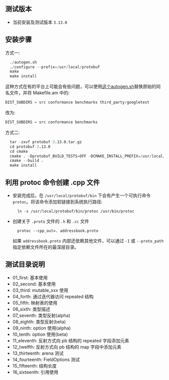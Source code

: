 
## 测试版本

- 当前安装及测试版本 `3.13.0`


## 安装步骤

方式一:

```s
  ./autogen.sh
  ./configure --prefix=/usr/local/protobuf
  make
  make install
```

这种方式在有的平台上可能会有些问题，可以使用[这个autogen.sh](autogen.sh)替换原始的同名文件，并将 Makefile.am 中的:
```s
DIST_SUBDIRS = src conformance benchmarks third_party/googletest
```
改为:
```s
DIST_SUBDIRS = src conformance benchmarks
```

方式二:

```s
  tar -zxvf protobuf-3.13.0.tar.gz
  cd protobuf-3.13.0
  cd cmake
  cmake . -Dprotobuf_BUILD_TESTS=OFF -DCMAKE_INSTALL_PREFIX=/usr/local/protobuf
  cmake --build .
  make install
```

## 利用 protoc 命令创建 .cpp 文件

- 安装完成后，在 `/usr/local/protobuf/bin` 下会有产生一个可执行命令 `protoc`。将该命令添加软链接到系统执行路径:
  ```shell
    ln -s /usr/local/protobuf/bin/protoc /usr/bin/protoc
  ```
- 创建关于 `.proto` 文件的 `.h` 和 `.cc` 文件
  ```shell
    protoc --cpp_out=. addressbook.proto
  ```
  如果 `addressbook.proto` 内部还依赖其他文件，可以通过 `-I` 或 `--proto_path` 指定依赖文件所在的最深层目录。


## 测试目录说明

- 01_first: 基本使用
- 02_second: 基本使用
- 03_third: mutable_xxx 使用
- 04_forth: 通过迭代器访问 repeated 结构
- 05_fifth: 映射表的使用
- 06_sixth: 类型描述
- 07_seventh: 类型反射(alpha)
- 08_eighth: 类型反射(beta)
- 09_ninth: option 使用(alpha)
- 10_tenth: option 使用(beta)
- 11_eleventh: 反射方式向 pb 结构的 repeated 字段添加元素
- 12_twelfth: 反射方式向 pb 结构的 map 字段中添加元素
- 13_thirteenth: arena 测试
- 14_fourteenth: FieldOptions 测试
- 15_fifteenth: 结构长度
- 16_sixteenth: 引用使用